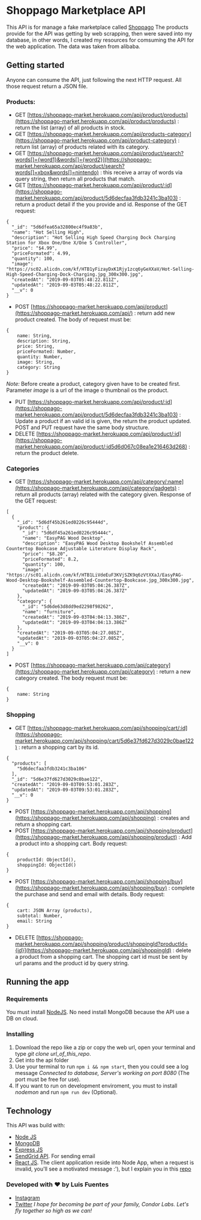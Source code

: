 # Shoppago Marketplace API

This API is for manage a fake marketplace called [Shoppago](https://shoppago-market.herokuapp.com/) The products provide for the API was getting by web scrapping, then were saved into my database, in other words, I created my resources for comsuming the API for the web application. The data was taken from alibaba.

## Getting started

Anyone can consume the API, just following the next HTTP request. All those request return a JSON file.

### Products:

- GET [https://shoppago-market.herokuapp.com/api/product/products](https://shoppago-market.herokuapp.com/api/product/products) : return the list (array) of all products in stock.
- GET [https://shoppago-market.herokuapp.com/api/products-category](https://shoppago-market.herokuapp.com/api/product-category) : return list (array) of products related with its category.
- GET [https://shoppago-market.herokuapp.com/api/product/search?words[]={word1}&words[]={word2}](https://shoppago-market.herokuapp.com/api/product/search?words[]=xbox&words[]=nintendo) : this receive a array of words via query string, then return all products that match.
- GET [https://shoppago-market.herokuapp.com/api/product/:id](https://shoppago-market.herokuapp.com/api/product/5d6decfaa3fdb3241c3ba103) : return a product detail if the you provide and id.
  Response of the GET request:

```
{
  "_id": "5d6dfea65a32800ec4f9a83b",
  "name": "Hot Selling High",
  "description": "Hot Selling High Speed Charging Dock Charging Station for Xbox One/One X/One S Controller",
  "price": "$4.99",
  "priceFormated": 4.99,
  "quantity": 100,
  "image": "https://sc02.alicdn.com/kf/HTB1yFizayDxK1Rjy1zcq6yGeXXaV/Hot-Selling-High-Speed-Charging-Dock-Charging.jpg_300x300.jpg",
  "createdAt": "2019-09-03T05:48:22.811Z",
  "updatedAt": "2019-09-03T05:48:22.811Z",
  "__v": 0
}
```

- POST [https://shoppago-market.herokuapp.com/api/product](https://shoppago-market.herokuapp.com/api/) : return add new product created. The body of request must be:

```
{
	name: String,
	description: String,
	price: String,
	priceFormated: Number,
	quantity: Number,
	image: String,
	category: String
}
```

_Note:_ Before create a product, category given have to be created first. Parameter _image_ is a url of the image o thumbnail os the product.

- PUT [https://shoppago-market.herokuapp.com/api/product/:id](https://shoppago-market.herokuapp.com/api/product/5d6decfaa3fdb3241c3ba103) : Update a product if an valid id is given, the return the product updated. POST and PUT request have the same body structure.
- DELETE [https://shoppago-market.herokuapp.com/api/product/:id](https://shoppago-market.herokuapp.com/api/product/:id5d6d067c08ea1e216463d268) : return the product delete.

### Categories

- GET [https://shoppago-market.herokuapp.com/api/category/:name](https://shoppago-market.herokuapp.com/api/category/gadgets) : return all products (array) related with the category given.
  Response of the GET request:

```
[
  {
    "_id": "5d6df45b261ed0226c95444d",
    "product": {
      "_id": "5d6df45a261ed0226c95444c",
      "name": "EasyPAG Wood Desktop",
      "description": "EasyPAG Wood Desktop Bookshelf Assembled Countertop Bookcase Adjustable Literature Display Rack",
      "price": "$8.20",
      "priceFormated": 8.2,
      "quantity": 100,
      "image": "https://sc01.alicdn.com/kf/HTB1LiVdeEuF3KVjSZK9q6zVtXXaJ/EasyPAG-Wood-Desktop-Bookshelf-Assembled-Countertop-Bookcase.jpg_300x300.jpg",
      "createdAt": "2019-09-03T05:04:26.387Z",
      "updatedAt": "2019-09-03T05:04:26.387Z"
    },
    "category": {
      "_id": "5d6de63d8dd9ed2298f98262",
      "name": "furniture",
      "createdAt": "2019-09-03T04:04:13.386Z",
      "updatedAt": "2019-09-03T04:04:13.386Z"
    },
    "createdAt": "2019-09-03T05:04:27.085Z",
    "updatedAt": "2019-09-03T05:04:27.085Z",
    "__v": 0
  }
]
```

- POST [https://shoppago-market.herokuapp.com/api/category](https://shoppago-market.herokuapp.com/api/category) : return a new category created. The body request must be:

```
{
	name: String
}
```

### Shopping

- GET [https://shoppago-market.herokuapp.com/api/shopping/cart/:id](https://shoppago-market.herokuapp.com/api/shopping/cart/5d6e37fd627d3029c0bae122) : return a shopping cart by its id.

```
{
  "products": [
    "5d6decfaa3fdb3241c3ba106"
  ],
  "_id": "5d6e37fd627d3029c0bae122",
  "createdAt": "2019-09-03T09:53:01.283Z",
  "updatedAt": "2019-09-03T09:53:01.283Z",
  "__v": 0
}
```

- POST [https://shoppago-market.herokuapp.com/api/shopping](https://shoppago-market.herokuapp.com/api/shopping) : creates and return a shopping cart.
- POST [https://shoppago-market.herokuapp.com/api/shopping/product](https://shoppago-market.herokuapp.com/api/shopping/product) : Add a product into a shopping cart. Body request:

```
{
	productId: ObjectId(),
	shoppingId: ObjectId()
}
```

- POST [https://shoppago-market.herokuapp.com/api/shopping/buy](https://shoppago-market.herokuapp.com/api/shopping/buy) : complete the purchase and send and email with details. Body request:

```
{
	cart: JSON Array (products),
	subtotal: Number,
	email: String
}
```

- DELETE [https://shoppago-market.herokuapp.com/api/shopping/product/shoppingId?productId={id}](https://shoppago-market.herokuapp.com/api/shoppingId) : delete a product from a shopping cart. The shopping cart id must be sent by url params and the product id by query string.

## Running the app

### Requirements

You must install [NodeJS](https://nodejs.org/en/). No need install MongoDB because the API use a DB on cloud.

### Installing

1. Download the repo like a zip or copy the web url, open your terminal and type _git clone url_of_this_repo_.
2. Get into the api folder
3. Use your terminal to run `npm i && npm start`, then you could see a log message _Connected to database, Server's working on port 8080_ (The port must be free for use).
4. If you want to run on development enviroment, you must to install _nodemon_ and run `npm run dev` (Optional).

## Technology

This API was build with:

- [Node JS](https://nodejs.org/en/)
- [MongoDB](https://www.mongodb.com/)
- [Express JS](https://expressjs.com/)
- [SendGrid API](https://sendgrid.com/). For sending email
- [React JS](https://reactjs.org/). The client application reside into Node App, when a request is invalid, you'll see a motivated message :'), but I explain you in this [repo](https://github.com/LuisFuenTech/shoppago-marketplace)

### Developed with ♥ by Luis Fuentes

- [Instagram](https://www.instagram.com/luisfuentech/)
- [Twitter](https://twitter.com/luisfuentech)
  _I hope for becoming be part of your family, Condor Labs. Let's fly together so high as we can!_
